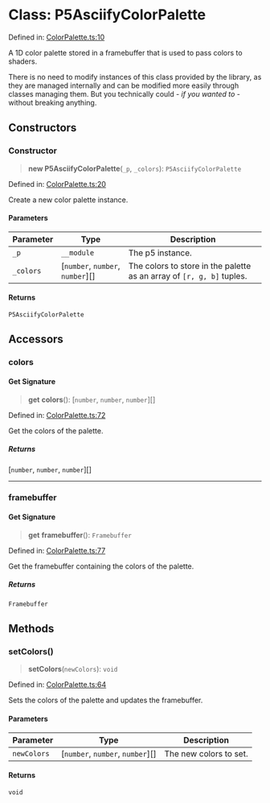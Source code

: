 # Class: P5AsciifyColorPalette

Defined in: [ColorPalette.ts:10](https://github.com/humanbydefinition/p5.asciify/blob/c7dfbaf322110929b3c99bca1a913d14c8c507da/src/lib/ColorPalette.ts#L10)

A 1D color palette stored in a framebuffer that is used to pass colors to shaders.

There is no need to modify instances of this class provided by the library,
as they are managed internally and can be modified more easily through classes managing them.
But you technically could - _if you wanted to_ - without breaking anything.

## Constructors

### Constructor

> **new P5AsciifyColorPalette**(`_p`, `_colors`): `P5AsciifyColorPalette`

Defined in: [ColorPalette.ts:20](https://github.com/humanbydefinition/p5.asciify/blob/c7dfbaf322110929b3c99bca1a913d14c8c507da/src/lib/ColorPalette.ts#L20)

Create a new color palette instance.

#### Parameters

| Parameter | Type                               | Description                                                           |
| --------- | ---------------------------------- | --------------------------------------------------------------------- |
| `_p`      | `__module`                         | The p5 instance.                                                      |
| `_colors` | \[`number`, `number`, `number`\][] | The colors to store in the palette as an array of `[r, g, b]` tuples. |

#### Returns

`P5AsciifyColorPalette`

## Accessors

### colors

#### Get Signature

> **get** **colors**(): \[`number`, `number`, `number`\][]

Defined in: [ColorPalette.ts:72](https://github.com/humanbydefinition/p5.asciify/blob/c7dfbaf322110929b3c99bca1a913d14c8c507da/src/lib/ColorPalette.ts#L72)

Get the colors of the palette.

##### Returns

\[`number`, `number`, `number`\][]

---

### framebuffer

#### Get Signature

> **get** **framebuffer**(): `Framebuffer`

Defined in: [ColorPalette.ts:77](https://github.com/humanbydefinition/p5.asciify/blob/c7dfbaf322110929b3c99bca1a913d14c8c507da/src/lib/ColorPalette.ts#L77)

Get the framebuffer containing the colors of the palette.

##### Returns

`Framebuffer`

## Methods

### setColors()

> **setColors**(`newColors`): `void`

Defined in: [ColorPalette.ts:64](https://github.com/humanbydefinition/p5.asciify/blob/c7dfbaf322110929b3c99bca1a913d14c8c507da/src/lib/ColorPalette.ts#L64)

Sets the colors of the palette and updates the framebuffer.

#### Parameters

| Parameter   | Type                               | Description            |
| ----------- | ---------------------------------- | ---------------------- |
| `newColors` | \[`number`, `number`, `number`\][] | The new colors to set. |

#### Returns

`void`
